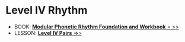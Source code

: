 # Level IV Rhythm

- BOOK: [**Modular Phonetic Rhythm Foundation and Workbook** = >>](https://learningukulele.com/books/code/MPRS-FW1)
- LESSON: [**Level IV Pairs** =>>](https://learningukulele.com/lessons/code/MPR24)